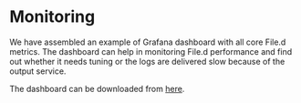 # Monitoring

We have assembled an example of Grafana dashboard with all core File.d metrics. The dashboard can help in monitoring File.d performance and find out whether it needs tuning or the logs are delivered slow because of the output service.

The dashboard can be downloaded from [here](../dashboards/file-d.json).
